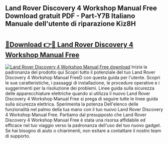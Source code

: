 ## Land Rover Discovery 4 Workshop Manual Free Download gratuit PDF - Part-Y7B Italiano Manuale dell'utente di riparazione Kiz8H

# <h2><a href="http://dfb6fmi.blite.top/?on=Land+Rover+Discovery+4+Workshop+Manual+Free">🔗Download 👉🔴 Land Rover Discovery 4 Workshop Manual Free</a></h2>

[![Land Rover Discovery 4 Workshop Manual Free download](https://i.imgur.com/lujVjoI.png)](http://dfb6fmi.blite.top/?on=Land+Rover+Discovery+4+Workshop+Manual+Free)
Inizia la padronanza del prodotto qui Scopri tutto il potenziale del tuo Land Rover Discovery 4 Workshop Manual FreeD con questa guida per l'utente. Scopri le sue caratteristiche, i passaggi di installazione, le procedure operative e i suggerimenti per la risoluzione dei problemi. Linee guida sulla sicurezza delle apparecchiature elettriche quando si utilizza il nuovo Land Rover Discovery 4 Workshop Manual Free si prega di seguire tutte le linee guida sulla sicurezza elettrica. Sperimenta la potenza Dell'elenco delle funzionalità nel palmo della tua mano con il tuo nuovo Land Rover Discovery 4 Workshop Manual Free. Partiamo dal presupposto che Land Rover Discovery 4 Workshop Manual Free è stata una risorsa affidabile ed efficace nel tuo viaggio verso la padronanza dell'uso del tuo nuovo gadget. Se hai bisogno di aiuto o chiarimenti, non esitare a contattare il nostro team di supporto.
